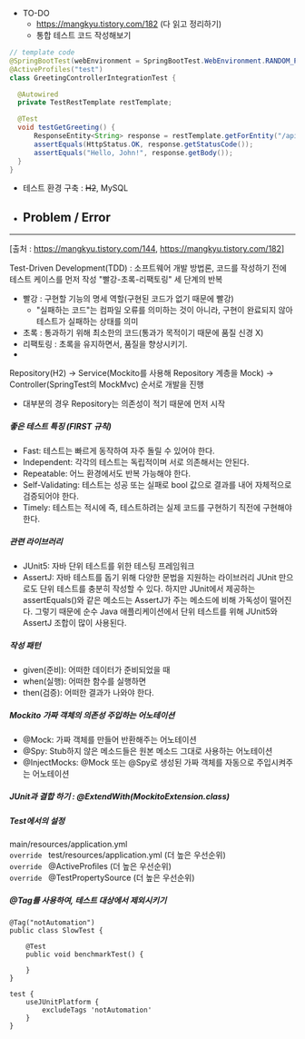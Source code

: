 

- TO-DO
    - https://mangkyu.tistory.com/182 (다 읽고 정리하기)
    - 통합 테스트 코드 작성해보기
```java
// template code
@SpringBootTest(webEnvironment = SpringBootTest.WebEnvironment.RANDOM_PORT)
@ActiveProfiles("test")
class GreetingControllerIntegrationTest {

  @Autowired
  private TestRestTemplate restTemplate;

  @Test
  void testGetGreeting() {
      ResponseEntity<String> response = restTemplate.getForEntity("/api/greetings/John", String.class);
      assertEquals(HttpStatus.OK, response.getStatusCode());
      assertEquals("Hello, John!", response.getBody());
  }
}
  ```
* 테스트 환경 구축 : <s>H2</s>, MySQL

- Problem / Error
    - 

----

[출처 : https://mangkyu.tistory.com/144, https://mangkyu.tistory.com/182]

Test-Driven Development(TDD) : 소프트웨어 개발 방법론, 코드를 작성하기 전에 테스트 케이스를 먼저 작성
"빨강-초록-리팩토링" 세 단계의 반복
  * 빨강 : 구현할 기능의 명세 역할(구현된 코드가 없기 때문에 빨강)
    * "실패하는 코드"는 컴파일 오류를 의미하는 것이 아니라, 구현이 완료되지 않아 테스트가 실패하는 상태를 의미
  * 초록 : 통과하기 위해 최소한의 코드(통과가 목적이기 때문에 품질 신경 X)
  * 리팩토링 : 초록을 유지하면서, 품질을 향상시키기.
  * 
Repository(H2) -> Service(Mockito를 사용해 Repository 계층을 Mock) -> Controller(SpringTest의 MockMvc) 순서로 개발을 진행
* 대부분의 경우 Repository는 의존성이 적기 때문에 먼저 시작

##### 좋은 테스트 특징 (FIRST 규칙)
* Fast: 테스트는 빠르게 동작하여 자주 돌릴 수 있어야 한다.
* Independent: 각각의 테스트는 독립적이며 서로 의존해서는 안된다.
* Repeatable: 어느 환경에서도 반복 가능해야 한다.
* Self-Validating: 테스트는 성공 또는 실패로 bool 값으로 결과를 내어 자체적으로 검증되어야 한다.
* Timely: 테스트는 적시에 즉, 테스트하려는 실제 코드를 구현하기 직전에 구현해야 한다.


##### 관련 라이브러리
* JUnit5: 자바 단위 테스트를 위한 테스팅 프레임워크
* AssertJ: 자바 테스트를 돕기 위해 다양한 문법을 지원하는 라이브러리
JUnit 만으로도 단위 테스트를 충분히 작성할 수 있다. 하지만 JUnit에서 제공하는 assertEquals()와 같은 메소드는 AssertJ가 주는 메소드에 비해 가독성이 떨어진다. 그렇기 때문에 순수 Java 애플리케이션에서 단위 테스트를 위해 JUnit5와 AssertJ 조합이 많이 사용된다.

##### 작성 패턴
* given(준비): 어떠한 데이터가 준비되었을 때
* when(실행): 어떠한 함수를 실행하면
* then(검증): 어떠한 결과가 나와야 한다.

##### Mockito 가짜 객체의 의존성 주입하는 어노테이션

* @Mock: 가짜 객체를 만들어 반환해주는 어노테이션
* @Spy: Stub하지 않은 메소드들은 원본 메소드 그대로 사용하는 어노테이션
* @InjectMocks: @Mock 또는 @Spy로 생성된 가짜 객체를 자동으로 주입시켜주는 어노테이션

##### JUnit과 결합 하기 : @ExtendWith(MockitoExtension.class)


##### Test에서의 설정
main/resources/application.yml  
`override ` test/resources/application.yml (더 높은 우선순위)  
`override ` @ActiveProfiles (더 높은 우선순위)  
`override ` @TestPropertySource (더 높은 우선순위)  

##### @Tag를 사용하여, 테스트 대상에서 제외시키기

```
@Tag("notAutomation")
public class SlowTest {

    @Test
    public void benchmarkTest() {

    }
}

test {
    useJUnitPlatform {
        excludeTags 'notAutomation'
    }
}
```